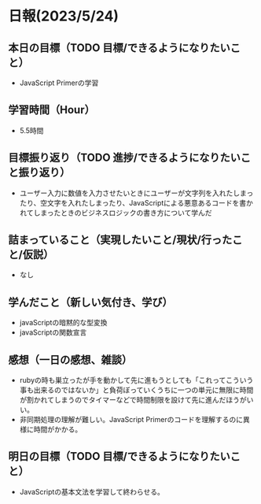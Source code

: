 # 日報(2023/5/24)

## 本日の目標（TODO 目標/できるようになりたいこと）

- JavaScript Primerの学習

## 学習時間（Hour）
- 5.5時間

## 目標振り返り（TODO 進捗/できるようになりたいこと振り返り）
- ユーザー入力に数値を入力させたいときにユーザーが文字列を入れたしまったり、空文字を入れたしまったり、JavaScriptによる悪意あるコードを書かれてしまったときのビジネスロジックの書き方について学んだ

## 詰まっていること（実現したいこと/現状/行ったこと/仮説）

- なし


## 学んだこと（新しい気付き、学び）

- javaScriptの暗黙的な型変換
- javaScriptの関数宣言

## 感想（一日の感想、雑談）

- rubyの時も巣立ったが手を動かして先に進もうとしても「これってこういう事も出来るのではないか」と負荷ぼっていくうちに一つの単元に無限に時間が割かれてしまうのでタイマーなどで時間制限を設けて先に進んだほうがいい。
- 非同期処理の理解が難しい。JavaScript Primerのコードを理解するのに異様に時間がかかる。

## 明日の目標（TODO 目標/できるようになりたいこと）

- JavaScriptの基本文法を学習して終わらせる。